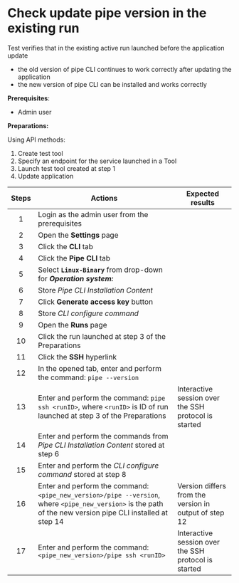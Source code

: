 # Check update pipe version in the existing run

Test verifies that in the existing active run launched before the application update 
- the old version of pipe CLI continues to work correctly after updating the application
- the new version of pipe CLI can be installed and works correctly

**Prerequisites**:
- Admin user

**Preparations:**

Using API methods:
1. Create test tool 
2. Specify an endpoint for the service launched in a Tool
3. Launch test tool created at step 1
4. Update application

| Steps | Actions | Expected results |
| :---: | --- | --- |
| 1 | Login as the admin user from the prerequisites | |
| 2 | Open the **Settings** page | |
| 3 | Click the **CLI** tab | |
| 4 | Click the **Pipe CLI** tab | |
| 5 | Select **`Linux-Binary`** from drop-down for ***Operation system:*** | |
| 6 | Store *Pipe CLI Installation Content* | |
| 7 | Click **Generate access key** button | |
| 8 | Store *CLI configure command* | |
| 9 | Open the **Runs** page | |
| 10 | Click the run launched at step 3 of the Preparations | |
| 11 | Click the **SSH** hyperlink | |
| 12 | In the opened tab, enter and perform the command: `pipe --version` | |
| 13 | Enter and perform the command: `pipe ssh <runID>`, where `<runID>` is ID of run launched at step 3 of the Preparations | Interactive session over the SSH protocol is started |
| 14 | Enter and perform the commands from *Pipe CLI Installation Content* stored at step 6 | |
| 15 | Enter and perform the *CLI configure command* stored at step 8 | |
| 16 | Enter and perform the command: `<pipe_new_version>/pipe --version`, where `<pipe_new_version>` is the path of the new version pipe CLI installed at step 14 | Version differs from the version in output of step 12 |
| 17 | Enter and perform the command: `<pipe_new_version>/pipe ssh <runID>` | Interactive session over the SSH protocol is started |
